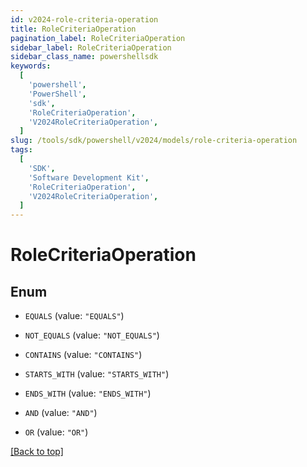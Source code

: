 ```yaml
---
id: v2024-role-criteria-operation
title: RoleCriteriaOperation
pagination_label: RoleCriteriaOperation
sidebar_label: RoleCriteriaOperation
sidebar_class_name: powershellsdk
keywords:
  [
    'powershell',
    'PowerShell',
    'sdk',
    'RoleCriteriaOperation',
    'V2024RoleCriteriaOperation',
  ]
slug: /tools/sdk/powershell/v2024/models/role-criteria-operation
tags:
  [
    'SDK',
    'Software Development Kit',
    'RoleCriteriaOperation',
    'V2024RoleCriteriaOperation',
  ]
---
```


# RoleCriteriaOperation

## Enum

- `EQUALS` (value: `"EQUALS"`)

- `NOT_EQUALS` (value: `"NOT_EQUALS"`)

- `CONTAINS` (value: `"CONTAINS"`)

- `STARTS_WITH` (value: `"STARTS_WITH"`)

- `ENDS_WITH` (value: `"ENDS_WITH"`)

- `AND` (value: `"AND"`)

- `OR` (value: `"OR"`)

[[Back to top]](#)
